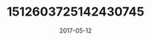---
title: "1512603725142430745"
image: "2017-05-12 07.00.37 1512603725142430745_46248401"
date: "2017-05-12"
type: "photo"
---